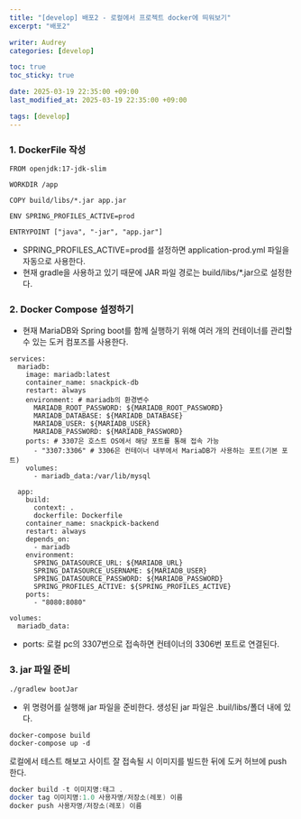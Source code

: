 ```yaml
---
title: "[develop] 배포2 - 로컬에서 프로젝트 docker에 띄워보기"
excerpt: "배포2"

writer: Audrey
categories: [develop]

toc: true
toc_sticky: true

date: 2025-03-19 22:35:00 +09:00
last_modified_at: 2025-03-19 22:35:00 +09:00

tags: [develop]
---
```


### 1. DockerFile 작성

```docker
FROM openjdk:17-jdk-slim

WORKDIR /app

COPY build/libs/*.jar app.jar

ENV SPRING_PROFILES_ACTIVE=prod

ENTRYPOINT ["java", "-jar", "app.jar"]
```

- SPRING_PROFILES_ACTIVE=prod를 설정하면 application-prod.yml 파일을 자동으로 사용한다.
- 현재 gradle을 사용하고 있기 때문에 JAR 파일 경로는 build/libs/*.jar으로 설정한다.

### 2. Docker Compose 설정하기

- 현재 MariaDB와 Spring boot를 함께 실행하기 위해 여러 개의 컨테이너를 관리할 수 있는 도커 컴포즈를 사용한다.

```docker
services:
  mariadb:
    image: mariadb:latest
    container_name: snackpick-db
    restart: always
    environment: # mariadb의 환경변수
      MARIADB_ROOT_PASSWORD: ${MARIADB_ROOT_PASSWORD}
      MARIADB_DATABASE: ${MARIADB_DATABASE}
      MARIADB_USER: ${MARIADB_USER}
      MARIADB_PASSWORD: ${MARIADB_PASSWORD}
    ports: # 3307은 호스트 OS에서 해당 포트를 통해 접속 가능
      - "3307:3306" # 3306은 컨테이너 내부에서 MariaDB가 사용하는 포트(기본 포트)
    volumes:
      - mariadb_data:/var/lib/mysql

  app:
    build:
      context: .
      dockerfile: Dockerfile
    container_name: snackpick-backend
    restart: always
    depends_on:
      - mariadb
    environment:
      SPRING_DATASOURCE_URL: ${MARIADB_URL}
      SPRING_DATASOURCE_USERNAME: ${MARIADB_USER}
      SPRING_DATASOURCE_PASSWORD: ${MARIADB_PASSWORD}
      SPRING_PROFILES_ACTIVE: ${SPRING_PROFILES_ACTIVE}
    ports:
      - "8080:8080"

volumes:
  mariadb_data:
```

- ports: 로컬 pc의 3307번으로 접속하면 컨테이너의 3306번 포트로 연결된다.

### 3. jar 파일 준비

```docker
./gradlew bootJar
```

- 위 명령어를 실행해 jar 파일을 준비한다. 생성된 jar 파일은 .buil/libs/폴더 내에 있다.

```docker
docker-compose build
docker-compose up -d
```

로컬에서 테스트 해보고 사이트 잘 접속될 시 이미지를 빌드한 뒤에 도커 허브에 push한다.

```java
docker build -t 이미지명:태그 .
docker tag 이미지명:1.0 사용자명/저장소(레포) 이름
docker push 사용자명/저장소(레포) 이름
```


